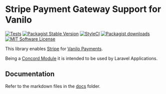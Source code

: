 # Stripe Payment Gateway Support for Vanilo

[![Tests](https://img.shields.io/github/workflow/status/vanilophp/stripe/tests/master?style=flat-square)](https://github.com/vanilophp/stripe/actions?query=workflow%3Atests)
[![Packagist Stable Version](https://img.shields.io/packagist/v/vanilo/stripe.svg?style=flat-square&label=stable)](https://packagist.org/packages/vanilo/stripe)
[![StyleCI](https://styleci.io/repos/348627499/shield?branch=master)](https://styleci.io/repos/348627499)
[![Packagist downloads](https://img.shields.io/packagist/dt/vanilo/stripe.svg?style=flat-square)](https://packagist.org/packages/vanilo/stripe)
[![MIT Software License](https://img.shields.io/badge/license-MIT-blue.svg?style=flat-square)](LICENSE)

This library enables [Stripe](https://stripe.com) for [Vanilo Payments](https://vanilo.io/docs/master/payments).

Being a [Concord Module](https://konekt.dev/concord/1.x/modules) it is intended to be used by Laravel Applications.

## Documentation

Refer to the markdown files in the [docs](docs/) folder.
